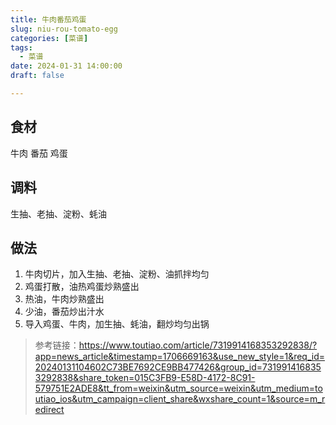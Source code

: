 ```yaml
---
title: 牛肉番茄鸡蛋
slug: niu-rou-tomato-egg
categories: [菜谱]
tags:
  - 菜谱
date: 2024-01-31 14:00:00
draft: false

---
```


## 食材
牛肉
番茄
鸡蛋

## 调料
生抽、老抽、淀粉、蚝油

## 做法
1. 牛肉切片，加入生抽、老抽、淀粉、油抓拌均匀
2. 鸡蛋打散，油热鸡蛋炒熟盛出
3. 热油，牛肉炒熟盛出
4. 少油，番茄炒出汁水
5. 导入鸡蛋、牛肉，加生抽、蚝油，翻炒均匀出锅

> 参考链接：https://www.toutiao.com/article/7319914168353292838/?app=news_article&timestamp=1706669163&use_new_style=1&req_id=20240131104602C73BE7692CE9BB477426&group_id=7319914168353292838&share_token=015C3FB9-E58D-4172-8C91-579751E2ADE8&tt_from=weixin&utm_source=weixin&utm_medium=toutiao_ios&utm_campaign=client_share&wxshare_count=1&source=m_redirect